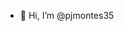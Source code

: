 - 👋 Hi, I’m @pjmontes35
<!---
pjmontes35/pjmontes35 is a ✨ special ✨ repository because its `README.md` (this file) appears on your GitHub profile.
You can click the Preview link to take a look at your changes.
--->
